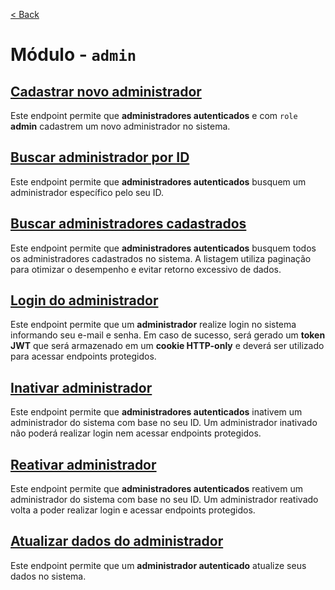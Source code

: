 [< Back](../)

# Módulo - `admin`

## [Cadastrar novo administrador](../../../backend/modules/admin/create-admin/)
Este endpoint permite que **administradores autenticados** e com `role` **admin** cadastrem um novo administrador no sistema.

## [Buscar administrador por ID](../../../backend/modules/admin/find-one-admin/)
Este endpoint permite que **administradores autenticados** busquem um administrador específico pelo seu ID.

## [Buscar administradores cadastrados](../../../backend/modules/admin/find-all-admin/)
Este endpoint permite que **administradores autenticados** busquem todos os administradores cadastrados no sistema. A listagem utiliza paginação para otimizar o desempenho e evitar retorno excessivo de dados.

## [Login do administrador](../../../backend/modules/admin/login-admin/)
Este endpoint permite que um **administrador** realize login no sistema informando seu e-mail e senha. Em caso de sucesso, será gerado um **token JWT** que será armazenado em um **cookie HTTP-only** e deverá ser utilizado para acessar endpoints protegidos.

## [Inativar administrador](../../../backend/modules/admin/inactive-admin/)
Este endpoint permite que **administradores autenticados** inativem um administrador do sistema com base no seu ID. Um administrador inativado não poderá realizar login nem acessar endpoints protegidos.

## [Reativar administrador](../../../backend/modules/admin/reactive-admin/)
Este endpoint permite que **administradores autenticados** reativem um administrador do sistema com base no seu ID. Um administrador reativado volta a poder realizar login e acessar endpoints protegidos.

## [Atualizar dados do administrador](../../../backend/modules/admin/update-admin/)
Este endpoint permite que um **administrador autenticado** atualize seus dados no sistema.